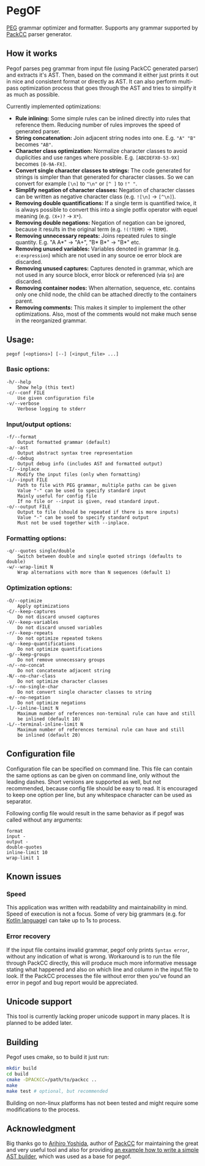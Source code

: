 # PegOF

[PEG](https://en.wikipedia.org/wiki/Parsing_expression_grammar) grammar optimizer and formatter.
Supports any grammar supported by [PackCC](https://github.com/arithy/packcc) parser generator.

## How it works

Pegof parses peg grammar from input file (using PackCC generated parser) and extracts it's AST.
Then, based on the command it either just prints it out in nice and consistent format or directly as AST.
It can also perform multi-pass optimization process that goes through the AST and tries to simplify it
as much as possible.

Currently implemented optimizations:
 - **Rule inlining:** Some simple rules can be inlined directly into rules that reference them. Reducing number of rules improves the speed of generated parser.
 - **String concatenation:** Join adjacent string nodes into one. E.g. `"A" "B"` becomes `"AB"`.
 - **Character class optimization:** Normalize character classes to avoid duplicities and use ranges where possible. E.g. `[ABCDEFX0-53-9X]` becomes `[0-9A-FX]`.
 - **Convert single character classes to strings:** The code generated for strings is simpler than that generated for character classes. So we can convert for example `[\n]` to `"\n"` or `[^ ]` to `!" "`.
 - **Simplify negation of character classes:** Negation of character classes can be written as negative character class (e.g. `![\n]` -> `[^\n]`).
 - **Removing double quantifications:** If a single term is quantified twice, it is always possible to convert this into a single potfix operator with equel meaning (e.g. `(X+)?` -> `X*`).
 - **Removing double negations:** Negation of negation can be ignored, because it results in the original term (e.g. `!(!TERM)` -> `TERM`).
 - **Removing unnecessary repeats:** Joins repeated rules to single quantity. E.g. "A A*" -> "A+", "B* B*" -> "B*" etc.
 - **Removing unused variables:** Variables denoted in grammar (e.g. `e:expression`) which are not used in any source oe error block are discarded.
 - **Removing unused captures:** Captures denoted in grammar, which are not used in any source block, error block or referenced (via `$n`) are discarded.
 - **Removing container nodes:** When alternation, sequence, etc. contains only one child node, the child can be attached directly to the containers parent.
 - **Removing comments:** This makes it simpler to implement the other optimizations. Also, most of the comments would not make much sense in the reorganized grammar.

## Usage:
    pegof [<options>] [--] [<input_file> ...]

### Basic options:
    -h/--help
        Show help (this text)
    -c/--conf FILE
        Use given configuration file
    -v/--verbose
        Verbose logging to stderr

### Input/output options:
    -f/--format
        Output formatted grammar (default)
    -a/--ast
        Output abstract syntax tree representation
    -d/--debug
        Output debug info (includes AST and formatted output)
    -I/--inplace
        Modify the input files (only when formatting)
    -i/--input FILE
        Path to file with PEG grammar, multiple paths can be given
        Value "-" can be used to specify standard input
        Mainly useful for config file
        If no file or --input is given, read standard input.
    -o/--output FILE
        Output to file (should be repeated if there is more inputs)
        Value "-" can be used to specify standard output
        Must not be used together with --inplace.

### Formatting options:
    -q/--quotes single/double
        Switch between double and single quoted strings (defaults to double)
    -w/--wrap-limit N
        Wrap alternations with more than N sequences (default 1)

### Optimization options:
    -O/--optimize
        Apply optimizations
    -C/--keep-captures
        Do not discard unused captures
    -V/--keep-variables
        Do not discard unused variables
    -r/--keep-repeats
        Do not optimize repeated tokens
    -q/--keep-quantifications
        Do not optimize quantifications
    -g/--keep-groups
        Do not remove unnecessary groups
    -n/--no-concat
        Do not concatenate adjacent string
    -N/--no-char-class
        Do not optimize character classes
    -s/--no-single-char
        Do not convert single character classes to string
    -e/--no-negation
        Do not optimize negations
    -l/--inline-limit N
        Maximum number of references non-terminal rule can have and still
        be inlined (default 10)
    -L/--terminal-inline-limit N
        Maximum number of references terminal rule can have and still
        be inlined (default 20)

## Configuration file

Configuration file can be specified on command line. This file can contain the same options as can be given
on command line, only without the leading dashes. Short versions are supported as well, but not recommended,
because config file should be easy to read. It is encouraged to keep one option per line, but any whitespace
character can be used as separator.

Following config file would result in the same behavior as if pegof was called without any arguments:
```
format
input -
output -
double-quotes
inline-limit 10
wrap-limit 1
```

## Known issues

### Speed

This application was written with readability and maintainability in mind. Speed of execution is not a focus.
Some of very big grammars (e.g. for [Kotlin language](https://github.com/universal-ctags/ctags/blob/master/peg/kotlin.peg))
can take up to 1s to process.

### Error recovery

If the input file contains invalid grammar, pegof only prints `Syntax error`, without any indication of what is wrong.
Workaround is to run the file through PackCC directly, this will produce much more informative message stating what
happened and also on which line and column in the input file to look. If the PackCC processes the file without error
then you've found an error in pegof and bug report would be appreciated.

## Unicode support

This tool is currently lacking proper unicode support in many places. It is planned to be added later.

## Building

Pegof uses cmake, so to build it just run:

```sh
mkdir build
cd build
cmake -DPACKCC=/path/to/packcc ..
make
make test # optional, but recommended
```

Building on non-linux platforms has not been tested and might require some modifications to the process.

## Acknowledgment

Big thanks go to [Arihiro Yoshida](https://github.com/arithy), author of [PackCC](https://github.com/arithy/packcc)
for maintaining the great and very useful tool and also for providing
[an example how to write a simple AST builder](https://github.com/arithy/packcc/tree/master/examples/ast-tinyc),
which was used as a base for pegof.
